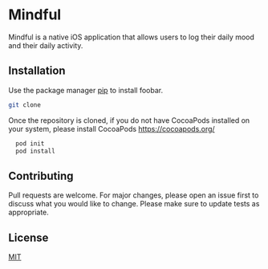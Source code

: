 # Mindful

Mindful is a native iOS application that allows users to log their daily mood and their daily activity.

## Installation

Use the package manager [pip](https://pip.pypa.io/en/stable/) to install foobar.

```bash
git clone 
```
Once the repository is cloned, if you do not have CocoaPods installed on your system, please install CocoaPods https://cocoapods.org/

```bash
  pod init 
  pod install
```

## Contributing
Pull requests are welcome. For major changes, please open an issue first to discuss what you would like to change.
Please make sure to update tests as appropriate.

## License
[MIT](https://choosealicense.com/licenses/mit/)
